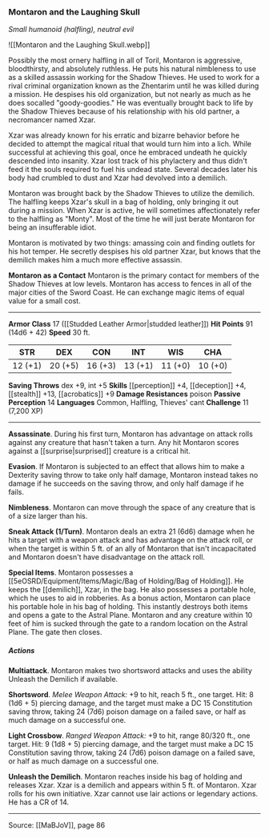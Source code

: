 ### Montaron and the Laughing Skull
_Small humanoid (halfling), neutral evil_

![[Montaron and the Laughing Skull.webp]]

Possibly the most ornery halfling in all of Toril, Montaron is aggressive, bloodthirsty, and absolutely ruthless. He puts his natural nimbleness to use as a skilled assassin working for the Shadow Thieves. He used to work for a rival criminal organization known as the Zhentarim until he was killed during a mission. He despises his old organization, but not nearly as much as he does socalled "goody-goodies." He was eventually brought back to life by the Shadow Thieves because of his relationship with his old partner, a necromancer named Xzar.

Xzar was already known for his erratic and bizarre behavior before he decided to attempt the magical ritual that would turn him into a lich. While successful at achieving this goal, once he embraced undeath he quickly descended into insanity. Xzar lost track of his phylactery and thus didn't feed it the souls required to fuel his undead state. Several decades later his body had crumbled to dust and Xzar had devolved into a demilich.

Montaron was brought back by the Shadow Thieves to utilize the demilich. The halfling keeps Xzar's skull in a bag of holding, only bringing it out during a mission. When Xzar is active, he will sometimes affectionately refer to the halfling as "Monty". Most of the time he will just berate Montaron for being an insufferable idiot.

Montaron is motivated by two things: amassing coin and finding outlets for his hot temper. He secretly despises his old partner Xzar, but knows that the demilich makes him a much more effective assassin.

**Montaron as a Contact** Montaron is the primary contact for members of the Shadow Thieves at low levels. Montaron has access to fences in all of the major cities of the Sword Coast. He can exchange magic items of equal value for a small cost.






---

**Armor Class** 17 ([[Studded Leather Armor|studded leather]])
**Hit Points** 91 (14d6 + 42)
**Speed** 30 ft.

| STR     | DEX     | CON     | INT     | WIS     | CHA     |
|---------|---------|---------|---------|---------|---------|
| 12 (+1) | 20 (+5) | 16 (+3) | 13 (+1) | 11 (+0) | 10 (+0) |

**Saving Throws** dex +9, int +5
**Skills** [[perception]] +4, [[deception]] +4, [[stealth]] +13, [[acrobatics]] +9
**Damage Resistances** poison
**Passive Perception** 14
**Languages** Common, Halfling, Thieves' cant
**Challenge** 11 (7,200 XP)

---

**Assassinate**. During his first turn, Montaron has advantage on attack rolls against any creature that hasn't taken a turn. Any hit Montaron scores against a [[surprise|surprised]] creature is a critical hit.

**Evasion**. If Montaron is subjected to an effect that allows him to make a Dexterity saving throw to take only half damage, Montaron instead takes no damage if he succeeds on the saving throw, and only half damage if he fails.

**Nimbleness**. Montaron can move through the space of any creature that is of a size larger than his.

**Sneak Attack (1/Turn)**. Montaron deals an extra 21 (6d6) damage when he hits a target with a weapon attack and has advantage on the attack roll, or when the target is within 5 ft. of an ally of Montaron that isn't incapacitated and Montaron doesn't have disadvantage on the attack roll.

**Special Items**. Montaron possesses a [[5eOSRD/Equipment/Items/Magic/Bag of Holding/Bag of Holding]]. He keeps the [[demilich]], Xzar, in the bag. He also possesses a portable hole, which he uses to aid in robberies. As a bonus action, Montaron can place his portable hole in his bag of holding. This instantly destroys both items and opens a gate to the Astral Plane. Montaron and any creature within 10 feet of him is sucked through the gate to a random location on the Astral Plane. The gate then closes.

##### Actions
**Multiattack**. Montaron makes two shortsword attacks and uses the ability Unleash the Demilich if available.

**Shortsword**. _Melee Weapon Attack:_ +9 to hit, reach 5 ft., one target. Hit: 8 (1d6 + 5) piercing damage, and the target must make a DC 15 Constitution saving throw, taking 24 (7d6) poison damage on a failed save, or half as much damage on a successful one.

**Light Crossbow**. _Ranged Weapon Attack:_ +9 to hit, range 80/320 ft., one target. Hit: 9 (1d8 + 5) piercing damage, and the target must make a DC 15 Constitution saving throw, taking 24 (7d6) poison damage on a failed save, or half as much damage on a successful one.

**Unleash the Demilich**. Montaron reaches inside his bag of holding and releases Xzar. Xzar is a demilich and appears within 5 ft. of Montaron. Xzar rolls for his own initiative. Xzar cannot use lair actions or legendary actions. He has a CR of 14.


---

Source: [[MaBJoV]], page 86